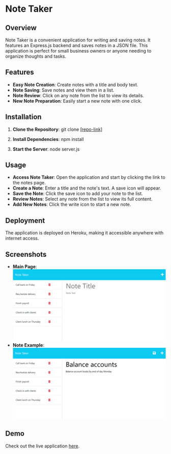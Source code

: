 # Note Taker

## Overview
Note Taker is a convenient application for writing and saving notes. It features an Express.js backend and saves notes in a JSON file. This application is perfect for small business owners or anyone needing to organize thoughts and tasks.

## Features
- **Easy Note Creation**: Create notes with a title and body text.
- **Note Saving**: Save notes and view them in a list.
- **Note Review**: Click on any note from the list to view its details.
- **New Note Preparation**: Easily start a new note with one click.

## Installation
1. **Clone the Repository**: 
git clone [[repo-link]](https://github.com/vincula1/notetaker)

2. **Install Dependencies**: 
npm install

3. **Start the Server**: 
node server.js


## Usage
- **Access Note Taker**: Open the application and start by clicking the link to the notes page.
- **Create a Note**: Enter a title and the note's text. A save icon will appear.
- **Save the Note**: Click the save icon to add your note to the list.
- **Review Notes**: Select any note from the list to view its full content.
- **Add New Notes**: Click the write icon to start a new note.

## Deployment
The application is deployed on Heroku, making it accessible anywhere with internet access.

## Screenshots
- **Main Page**: ![Main Page](./Assets/11-express-homework-demo-01.png)
- **Note Example**: ![Note Example](./Assets/11-express-homework-demo-02.png)

## Demo
Check out the live application [here](#).
